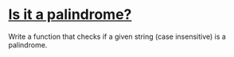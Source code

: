 # [Is it a palindrome?](https://www.codewars.com/kata/57a1fd2ce298a731b20006a4/)

Write a function that checks if a given string (case insensitive) is a palindrome.
